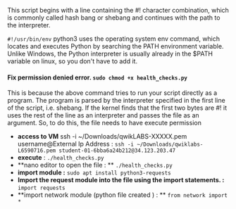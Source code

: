 This script begins with a line containing the #! character combination, which is commonly called hash bang or shebang and continues with the path to the interpreter.

``#!/usr/bin/env`` python3 uses the operating system env command, which locates and executes Python by searching the PATH environment variable. Unlike Windows, the Python interpreter is usually already in the $PATH variable on linux, so you don't have to add it.
#### Fix permission denied error. ``sudo chmod +x health_checks.py``
This is because the above command tries to run your script directly as a program. The program is parsed by the interpreter specified in the first line of the script, i.e. shebang. If the kernel finds that the first two bytes are #! it uses the rest of the line as an interpreter and passes the file as an argument. So, to do this, the file needs to have execute permission

- **access to VM** ssh -i ~/Downloads/qwikLABS-XXXXX.pem username@External Ip Address : ``ssh -i ~/Downloads/qwiklabs-L6590716.pem student-01-6bba6a24b212@34.123.203.47``
- **execute** : ``./health_checks.py``
- **nano editor to open the file : ** ``./health_checks.py``
- **import module :** ``sudo apt install python3-requests``
- **Import the request module into the file using the import statements. :** ``import requests``
- **import network module (python file created ) : ** ``from network import *``
